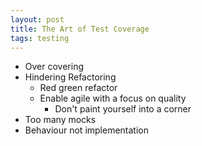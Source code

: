 ```yaml
---
layout: post
title: The Art of Test Coverage
tags: testing
---
```


- Over covering
- Hindering Refactoring
    - Red green refactor
    - Enable agile with a focus on quality
        - Don't paint yourself into a corner
- Too many mocks
- Behaviour not implementation
